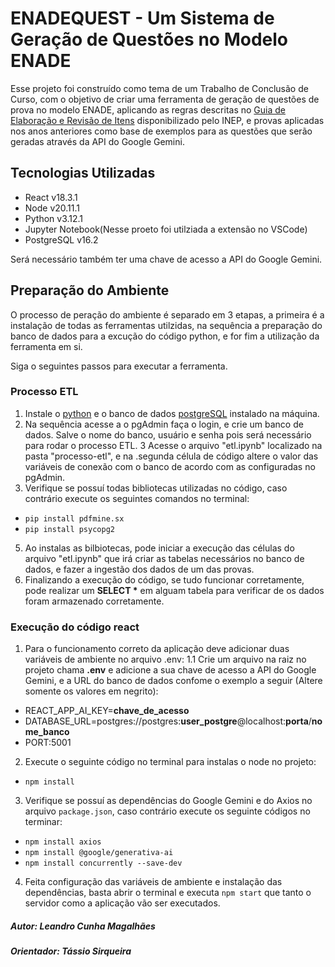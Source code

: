 # ENADEQUEST - Um Sistema de Geração de Questões no Modelo ENADE

Esse projeto foi construído como tema de um Trabalho de Conclusão de Curso, com o objetivo de criar uma ferramenta de geração de questões de prova no modelo ENADE, aplicando as regras descritas no [Guia de Elaboração e Revisão de Itens](https://download.inep.gov.br/bni/enade/guia_de_elaboracao_e_revisao_de_itens.pdf) disponibilizado pelo INEP, e provas aplicadas nos anos anteriores como base de exemplos para as questões que serão geradas através da API do Google Gemini.

## Tecnologias Utilizadas

- React v18.3.1
- Node v20.11.1
- Python v3.12.1
- Jupyter Notebook(Nesse proeto foi utilziada a extensão no VSCode)
- PostgreSQL v16.2

Será necessário também ter uma chave de acesso a API do Google Gemini.

## Preparação do Ambiente

O processo de peração do ambiente é separado em 3 etapas, a primeira é a instalação de todas as ferramentas utilzidas, na sequência a preparação do banco de dados para a excução do código python, e for fim a utilização da ferramenta em si.

Siga o seguintes passos para executar a ferramenta.

### Processo ETL
1. Instale o [python](https://www.python.org/downloads/) e o banco de dados [postgreSQL](https://www.postgresql.org/download/) instalado na máquina.
2. Na sequência acesse a o pgAdmin faça o login, e crie um banco de dados. Salve o nome do banco, usuário e senha pois será necessário para rodar o processo ETL.
3 Acesse o arquivo "etl.ipynb" localizado na pasta "processo-etl", e na .segunda célula de código altere o valor das variáveis de conexão com o banco de acordo com as configuradas no pgAdmin.
4. Verifique se possuí todas bibliotecas utilizadas no código, caso contrário execute os seguintes comandos no terminal:
- `pip install pdfmine.sx`
- `pip install psycopg2`
5. Ao instalas as bilbiotecas, pode iniciar a execução das células do arquivo "etl.ipynb" que irá criar as tabelas necessários no banco de dados, e fazer a ingestão dos dados de um das provas.
6. Finalizando a execução do código, se tudo funcionar corretamente, pode realizar um __SELECT *__ em alguam tabela para verificar de os dados foram armazenado corretamente.

### Execução do código react
1. Para o funcionamento correto da aplicação deve adicionar duas variáveis de ambiente no arquivo .env:
1.1 Crie um arquivo na raiz no projeto chama **.env** e adicione a sua chave de acesso a API do Google Gemini, e a URL do banco de dados confome o exemplo a seguir (Altere somente os valores em negrito):
- REACT_APP_AI_KEY=**chave_de_acesso**
- DATABASE_URL=postgres://postgres:**user_postgre**@localhost:**porta**/**nome_banco**
- PORT:5001
2. Execute o seguinte código no terminal para instalas o node no projeto:
- `npm install`
3. Verifique se possuí as dependências do Google Gemini e do  Axios no arquivo `package.json`, caso contrário execute os seguinte códigos no terminar:
- `npm install axios`
- `npm install @google/generativa-ai`
- `npm install concurrently --save-dev`
4. Feita configuração das variáveis de ambiente e instalação das dependências, basta abrir o terminal e executa `npm start` que tanto o servidor como a aplicação vão ser executados.


##### Autor: Leandro Cunha Magalhães
##### Orientador: Tássio Sirqueira